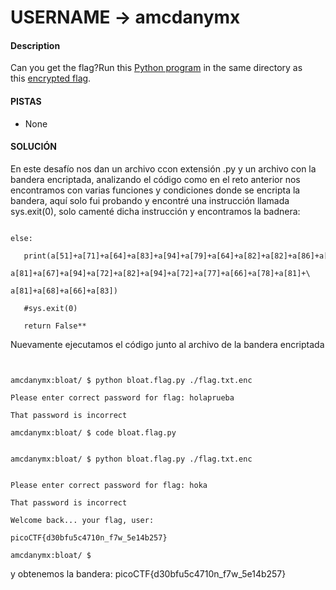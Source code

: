 # USERNAME -> amcdanymx

#### Description

Can you get the flag?Run this [Python program](https://artifacts.picoctf.net/c/430/bloat.flag.py) in the same directory as this [encrypted flag](https://artifacts.picoctf.net/c/430/flag.txt.enc).

#### PISTAS
- None

#### SOLUCIÓN

En este desafío nos dan un archivo ccon extensión .py y un archivo con la bandera encriptada, analizando el código como en el reto anterior nos encontramos con varias funciones y condiciones donde se encripta la bandera, aquí solo fui probando y encontré una instrucción llamada sys.exit(0), solo camenté dicha instrucción y encontramos la badnera:
```  

else:

   print(a[51]+a[71]+a[64]+a[83]+a[94]+a[79]+a[64]+a[82]+a[82]+a[86]+a[78]+\

a[81]+a[67]+a[94]+a[72]+a[82]+a[94]+a[72]+a[77]+a[66]+a[78]+a[81]+\

a[81]+a[68]+a[66]+a[83])

   #sys.exit(0)

   return False**

```

Nuevamente ejecutamos el código junto al archivo de la bandera encriptada
```


amcdanymx:bloat/ $ python bloat.flag.py ./flag.txt.enc                  
Please enter correct password for flag: holaprueba

That password is incorrect

amcdanymx:bloat/ $ code bloat.flag.py                                   

amcdanymx:bloat/ $ python bloat.flag.py ./flag.txt.enc                  

Please enter correct password for flag: hoka

That password is incorrect

Welcome back... your flag, user:

picoCTF{d30bfu5c4710n_f7w_5e14b257}

amcdanymx:bloat/ $      

```

y obtenemos la bandera: picoCTF{d30bfu5c4710n_f7w_5e14b257}


